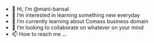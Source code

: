 - 👋 Hi, I’m @mani-bansal
- 👀 I’m interested in learning something new everyday
- 🌱 I’m currently learning about Comass business domain
- 💞️ I’m looking to collaborate on whatever on your mind
- 📫 How to reach me ...

<!---
mani-bansal/mani-bansal is a ✨ special ✨ repository because its `README.md` (this file) appears on your GitHub profile.
You can click the Preview link to take a look at your changes.
--->
